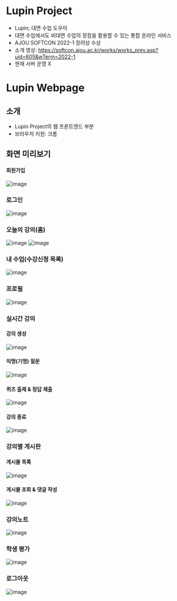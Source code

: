 # Lupin Project

- Lupin; 대면 수업 도우미
- 대면 수업에서도 비대면 수업의 장점을 활용할 수 있는 통합 온라인 서비스
- AJOU SOFTCON 2022-1 장려상 수상
- 소개 영상: https://softcon.ajou.ac.kr/works/works_prev.asp?uid=605&wTerm=2022-1
- 현재 서버 운영 X


# Lupin Webpage

## 소개

- Lupin Project의 웹 프론트엔드 부분
- 브라우저 지원: 크롬

## 화면 미리보기

#### 회원가입
![image](https://user-images.githubusercontent.com/76900250/174597655-316baf25-1f0b-4b55-ad0b-c47806289e72.png)

### 로그인
![image](https://user-images.githubusercontent.com/76900250/174597730-a626c64c-35a6-4a77-abe1-4b32aea0d834.png)

### 오늘의 강의(홈)
![image](https://user-images.githubusercontent.com/76900250/174597752-e35d9a22-ee37-4945-9166-bf74dcd0ec2b.png)
![image](https://user-images.githubusercontent.com/76900250/174597763-09a9432e-736c-4c3e-b5df-768ca803686f.png)

### 내 수업(수강신청 목록)
![image](https://user-images.githubusercontent.com/76900250/174597819-6875b114-c48f-468d-aeb8-5d095b879aa6.png)

### 프로필
![image](https://user-images.githubusercontent.com/76900250/174597849-6e1762f0-65ec-47d6-b7b3-ea954ce2dd19.png)

### 실시간 강의

#### 강의 생성
![image](https://user-images.githubusercontent.com/76900250/174597875-6d15e298-0384-410a-afe5-b7aa0bc4f5e1.png)

#### 익명(기명) 질문
![image](https://user-images.githubusercontent.com/76900250/174597886-038c5b43-9d32-409f-80e8-8574677421d6.png)

#### 퀴즈 출제 & 정답 제출
![image](https://user-images.githubusercontent.com/76900250/174597901-6412a978-7242-4455-9b8c-0172ebf29f50.png)

#### 강의 종료
![image](https://user-images.githubusercontent.com/76900250/174598048-da1b4595-673c-41de-aa90-e8c19792eff4.png)

### 강의별 게시판

#### 게시물 목록
![image](https://user-images.githubusercontent.com/76900250/174598079-e677e344-bc60-4b09-9cd6-734c72478a9b.png)

#### 게시물 조회 & 댓글 작성
![image](https://user-images.githubusercontent.com/76900250/174598229-f31bc122-5208-467b-8a52-6a3892c23c37.png)

### 강의노트
![image](https://user-images.githubusercontent.com/76900250/174598120-d22359e4-5f03-49a3-b934-e6f61d396369.png)

### 학생 평가
![image](https://user-images.githubusercontent.com/76900250/174598281-7ea1f919-7e6c-4edf-804e-4d1305dc9147.png)

### 로그아웃
![image](https://user-images.githubusercontent.com/76900250/174598307-f182ca3f-9b16-4295-adf5-eb3de5d66651.png)
